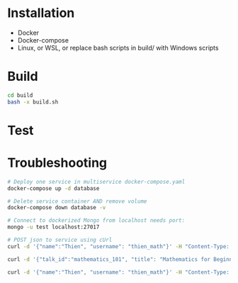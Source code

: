# Installation
- Docker
- Docker-compose
- Linux, or WSL, or replace bash scripts in build/ with Windows scripts

# Build
```bash
cd build
bash -x build.sh
```

# Test


# Troubleshooting

```bash
# Deploy one service in multiservice docker-compose.yaml
docker-compose up -d database

# Delete service container AND remove volume
docker-compose down database -v

# Connect to dockerized Mongo from localhost needs port:
mongo -u test localhost:27017

# POST json to service using cUrl
curl -d '{"name":"Thien", "username": "thien_math"}' -H "Content-Type: application/json" -X POST http://localhost:5000/users

curl -d '{"talk_id":"mathematics_101", "title": "Mathematics for Beginner"}' -H "Content-Type: application/json" -X POST http://localhost:5001/talks

curl -d '{"name":"Thien", "username": "thien_math"}' -H "Content-Type: application/json" -X POST http://localhost:5000/users/thien_math/talk/mathematics_101
```
